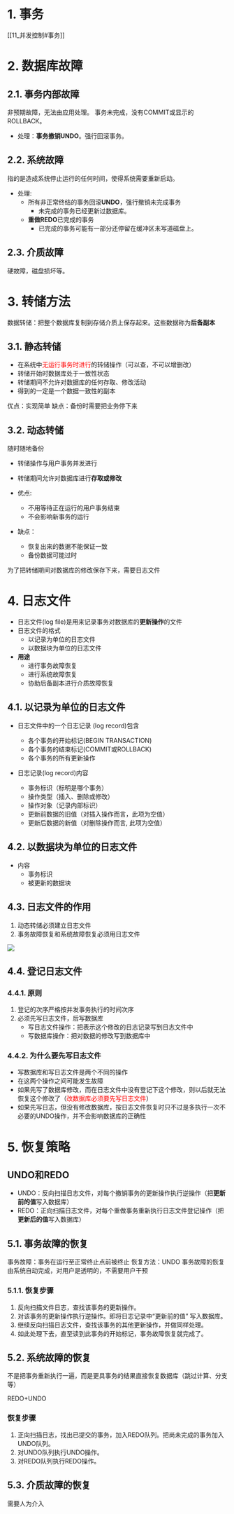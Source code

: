 
# 1. 事务

[[11_并发控制#事务]]

# 2. 数据库故障

## 2.1. 事务内部故障

非预期故障，无法由应用处理。
事务未完成，没有COMMIT或显示的ROLLBACK。

- 处理：**事务撤销UNDO**。强行回滚事务。

## 2.2. 系统故障

指的是造成系统停止运行的任何时间，使得系统需要重新启动。

- 处理:
	- 所有非正常终结的事务回滚**UNDO**，强行撤销未完成事务
		- 未完成的事务已经更新过数据库。
	- **重做REDO**已完成的事务
		- 已完成的事务可能有一部分还停留在缓冲区未写道磁盘上。

## 2.3. 介质故障

硬故障，磁盘损坏等。

# 3. 转储方法

数据转储：把整个数据库复制到存储介质上保存起来。这些数据称为**后备副本**

## 3.1. 静态转储

- 在系统中<font color="#ff0000">无运行事务时进行</font>的转储操作（可以查，不可以增删改）
- 转储开始时数据库处于一致性状态
- 转储期间不允许对数据库的任何存取、修改活动
- 得到的一定是一个数据一致性的副本 

优点：实现简单
缺点：备份时需要把业务停下来

## 3.2. 动态转储
随时随地备份

- 转储操作与用户事务并发进行
- 转储期间允许对数据库进行**存取或修改**

- 优点:
	- 不用等待正在运行的用户事务结束
	- 不会影响新事务的运行

- 缺点：
	- 恢复出来的数据不能保证一致
	- 备份数据可能过时

为了把转储期间对数据库的修改保存下来，需要日志文件
# 4. 日志文件

- 日志文件(log file)是用来记录事务对数据库的**更新操作**的文件
- 日志文件的格式
	- 以记录为单位的日志文件
	- 以数据块为单位的日志文件
- **用途**
	- 进行事务故障恢复
	- 进行系统故障恢复
	- 协助后备副本进行介质故障恢复


## 4.1. 以记录为单位的日志文件

- 日志文件中的一个日志记录 (log  record)包含
	- 各个事务的开始标记(BEGIN TRANSACTION)
	- 各个事务的结束标记(COMMIT或ROLLBACK)
	- 各个事务的所有更新操作


- 日志记录(log record)内容
	- 事务标识（标明是哪个事务） 
	- 操作类型（插入、删除或修改）
	- 操作对象（记录内部标识）
	- 更新前数据的旧值（对插入操作而言，此项为空值）
	- 更新后数据的新值（对删除操作而言, 此项为空值）

## 4.2. 以数据块为单位的日志文件

- 内容
	- 事务标识
	- 被更新的数据块

## 4.3. 日志文件的作用


1. 动态转储必须建立日志文件
2. 事务故障恢复和系统故障恢复必须用日志文件

![](https://chillcharlie-img.oss-cn-hangzhou.aliyuncs.com/imgae/2023/05/09/bd3c95237e4fc45a63e7cbacc9c9a46d_Pasted%20image%2020230509170235.png)

## 4.4. 登记日志文件

### 4.4.1. 原则

1. 登记的次序严格按并发事务执行的时间次序
2. 必须先写日志文件，后写数据库
	- 写日志文件操作：把表示这个修改的日志记录写到日志文件中
	- 写数据库操作：把对数据的修改写到数据库中

### 4.4.2. 为什么要先写日志文件

- 写数据库和写日志文件是两个不同的操作
- 在这两个操作之间可能发生故障
- 如果先写了数据库修改，而在日志文件中没有登记下这个修改，则以后就无法恢复这个修改了（<font color="#ff0000">改数据库必须要先写日志文件</font>）
- 如果先写日志，但没有修改数据库，按日志文件恢复时只不过是多执行一次不必要的UNDO操作，并不会影响数据库的正确性

# 5. 恢复策略

## UNDO和REDO

- UNDO：反向扫描日志文件，对每个撤销事务的更新操作执行逆操作（把**更新前的值**写入数据库）
- REDO：正向扫描日志文件，对每个重做事务重新执行日志文件登记操作（把**更新后的值**写入数据库）

## 5.1. 事务故障的恢复

事务故障：事务在运行至正常终止点前被终止
恢复方法：UNDO
事务故障的恢复由系统自动完成，对用户是透明的，不需要用户干预

### 5.1.1. 恢复步骤

1. 反向扫描文件日志，查找该事务的更新操作。
2. 对该事务的更新操作执行逆操作。即将日志记录中“更新前的值” 写入数据库。
3. 继续反向扫描日志文件，查找该事务的其他更新操作，并做同样处理。
4. 如此处理下去，直至读到此事务的开始标记，事务故障恢复就完成了。

## 5.2. 系统故障的恢复

不是把事务重新执行一遍，而是更具事务的结果直接恢复数据库（跳过计算、分支等）

REDO+UNDO

### 恢复步骤

1. 正向扫描日志，找出已提交的事务，加入REDO队列。把尚未完成的事务加入UNDO队列。
2. 对UNDO队列执行UNDO操作。
3. 对REDO队列执行REDO操作。

## 5.3. 介质故障的恢复

需要人为介入

